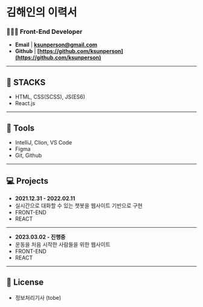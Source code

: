 # 김해인의 이력서

### 🙋🏻‍♀️ Front-End Developer

- **Email** | **ksunperson@gmail.com**
- **Github** | **[https://github.com/ksunperson](https://github.com/ksunperson)**

---

## 🔨 STACKS

- HTML, CSS(SCSS), JS(ES6)
- React.js

---

## 🔧 Tools

- IntelliJ, Clion, VS Code
- Figma
- Git, Github

---

## 💻 Projects

   - **2021.12.31 - 2022.02.11**
   - 실시간으로 대화할 수 있는 챗봇을 웹사이트 기반으로 구현
   - FRONT-END
   - REACT

---

   - **2023.03.02 - 진행중**
   - 운동을 처음 시작한 사람들을 위한 웹사이트
   - FRONT-END
   - REACT

---

## 📝 License

- 정보처리기사 (tobe)

